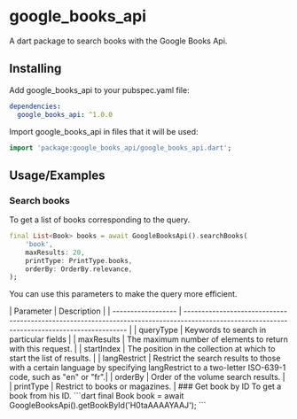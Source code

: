 
# google_books_api

A dart package to search books with the Google Books Api.


## Installing

Add google_books_api to your pubspec.yaml file:

```yaml
dependencies:
  google_books_api: ^1.0.0
```
Import google_books_api in files that it will be used:

```dart
import 'package:google_books_api/google_books_api.dart';
```    
## Usage/Examples

### Search books
To get a list of books corresponding to the query.
```dart
final List<Book> books = await GoogleBooksApi().searchBooks(
    'book',
    maxResults: 20,
    printType: PrintType.books,
    orderBy: OrderBy.relevance,
);
```
You can use this parameters to make the query more efficient.
<td>
| Parameter          | Description                                                                                                                                  | 
| ------------------ | -------------------------------------------------------------------------------------------------------------------------------------------- | 
| queryType          | Keywords to search in particular fields                                                                                                      | 
| maxResults         | The maximum number of elements to return with this request.                                                                                  | 
| startIndex         | The position in the collection at which to start the list of results.                                                                        | 
| langRestrict       | Restrict the search results to those with a certain language by specifying langRestrict to a two-letter ISO-639-1 code, such as "en" or "fr".| 
| orderBy            | Order of the volume search results.                                                                                                          | 
| printType          | Restrict to books or magazines.                                                                                                              | 
</td>
### Get book by ID
To get a book from his ID.
```dart
final Book book = await GoogleBooksApi().getBookById('H0taAAAAYAAJ');
```

